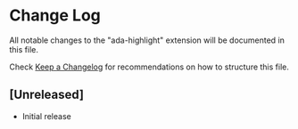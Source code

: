 # Change Log
All notable changes to the "ada-highlight" extension will be documented in this file.

Check [Keep a Changelog](http://keepachangelog.com/) for recommendations on how to structure this file.

## [Unreleased]
- Initial release
